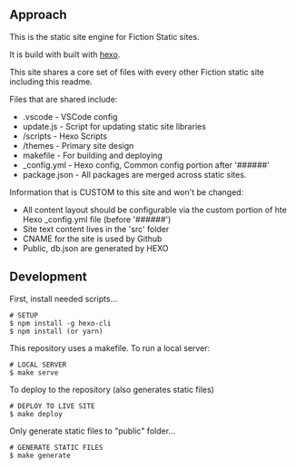 ## Approach 

This is the static site engine for Fiction Static sites. 

It is build with built with [hexo](http://hexo.io/).

This site shares a core set of files with every other Fiction static site including this readme. 

Files that are shared include: 

- .vscode - VSCode config
- update.js - Script for updating static site libraries
- /scripts - Hexo Scripts
- /themes - Primary site design
- makefile - For building and deploying
- _config.yml - Hexo config, Common config portion after '######'
- package.json - All packages are merged across static sites.

Information that is CUSTOM to this site and won't be changed: 

- All content layout should be configurable via the custom portion of hte Hexo _config.yml file (before '######')
- Site text content lives in the 'src' folder
- CNAME for the site is used by Github
- Public, db.json are generated by HEXO

## Development 

First, install needed scripts...
```
# SETUP
$ npm install -g hexo-cli
$ npm install (or yarn)
```

This repository uses a makefile. To run a local server: 
```
# LOCAL SERVER
$ make serve
```

To deploy to the repository (also generates static files)
```
# DEPLOY TO LIVE SITE
$ make deploy
```

Only generate static files to "public" folder...
```
# GENERATE STATIC FILES
$ make generate
```